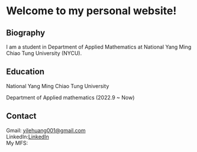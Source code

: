 # Welcome to my personal website!

## Biography
I am a student in Department of Applied Mathematics at National Yang Ming Chiao Tung University (NYCU).

## Education
National Yang Ming Chiao Tung University

Department of Applied mathematics (2022.9 ~ Now)

## Contact
Gmail: yilehuang001@gmail.com  
LinkedIn:[LinkedIn](https://www.linkedin.com/in/%E4%BB%A5%E6%A8%82-%E9%BB%83-780a01355/)  
My MFS:
